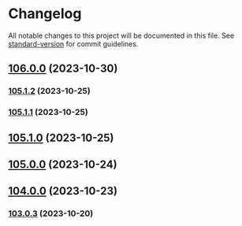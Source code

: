 # Changelog

All notable changes to this project will be documented in this file. See [standard-version](https://github.com/conventional-changelog/standard-version) for commit guidelines.

## [106.0.0](https://github.com/alex-lit/lint-kit/compare/v70.0.0...v106.0.0) (2023-10-30)

### [105.1.2](https://github.com/alex-lit/lint-kit/compare/v38.1.1...v105.1.2) (2023-10-25)

### [105.1.1](https://github.com/alex-lit/lint-kit/compare/v105.1.0...v105.1.1) (2023-10-25)

## [105.1.0](https://github.com/alex-lit/lint-kit/compare/v38.1.0...v105.1.0) (2023-10-25)

## [105.0.0](https://github.com/alex-lit/lint-kit/compare/v69.1.0...v105.0.0) (2023-10-24)

## [104.0.0](https://github.com/alex-lit/lint-kit/compare/v103.0.3...v104.0.0) (2023-10-23)

### [103.0.3](https://github.com/alex-lit/lint-kit/compare/v103.0.2...v103.0.3) (2023-10-20)

